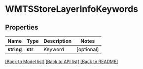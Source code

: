 # WMTSStoreLayerInfoKeywords

## Properties
Name | Type | Description | Notes
------------ | ------------- | ------------- | -------------
**string** | **str** | Keyword | [optional] 

[[Back to Model list]](../README.md#documentation-for-models) [[Back to API list]](../README.md#documentation-for-api-endpoints) [[Back to README]](../README.md)


